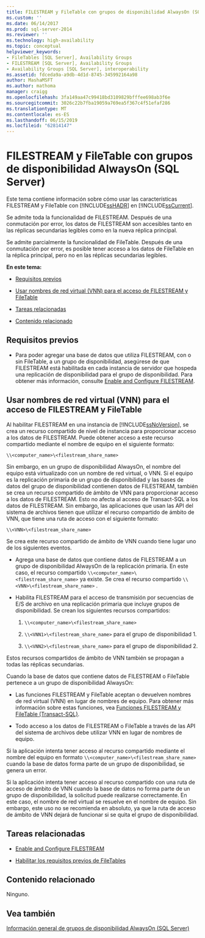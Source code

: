 ```yaml
---
title: FILESTREAM y FileTable con grupos de disponibilidad AlwaysOn (SQL Server) | Microsoft Docs
ms.custom: ''
ms.date: 06/14/2017
ms.prod: sql-server-2014
ms.reviewer: ''
ms.technology: high-availability
ms.topic: conceptual
helpviewer_keywords:
- FileTables [SQL Server], Availability Groups
- FILESTREAM [SQL Server], Availability Groups
- Availability Groups [SQL Server], interoperability
ms.assetid: fdceda9a-a9db-4d1d-8745-345992164a98
author: MashaMSFT
ms.author: mathoma
manager: craigg
ms.openlocfilehash: 3fa149aa47c99418bd3109829bfffee698ab3f6e
ms.sourcegitcommit: 3026c22b7fba19059a769ea5f367c4f51efaf286
ms.translationtype: MT
ms.contentlocale: es-ES
ms.lasthandoff: 06/15/2019
ms.locfileid: "62814147"
---
```

# <a name="filestream-and-filetable-with-alwayson-availability-groups-sql-server"></a>FILESTREAM y FileTable con grupos de disponibilidad AlwaysOn (SQL Server)
  Este tema contiene información sobre cómo usar las características FILESTREAM y FileTable con [!INCLUDE[ssHADR](../../../includes/sshadr-md.md)] en [!INCLUDE[ssCurrent](../../../includes/sscurrent-md.md)].  
  
 Se admite toda la funcionalidad de FILESTREAM. Después de una conmutación por error, los datos de FILESTREAM son accesibles tanto en las réplicas secundarias legibles como en la nueva réplica principal.  
  
 Se admite parcialmente la funcionalidad de FileTable. Después de una conmutación por error, es posible tener acceso a los datos de FileTable en la réplica principal, pero no en las réplicas secundarias legibles.  
  
 **En este tema:**  
  
-   [Requisitos previos](#Prerequisites)  
  
-   [Usar nombres de red virtual (VNN) para el acceso de FILESTREAM y FileTable](#vnn)  
  
-   [Tareas relacionadas](#RelatedTasks)  
  
-   [Contenido relacionado](#RelatedContent)  
  
##  <a name="Prerequisites"></a> Requisitos previos  
  
-   Para poder agregar una base de datos que utiliza FILESTREAM, con o sin FileTable, a un grupo de disponibilidad, asegúrese de que FILESTREAM está habilitada en cada instancia de servidor que hospeda una replicación de disponibilidad para el grupo de disponibilidad. Para obtener más información, consulte [Enable and Configure FILESTREAM](../../../relational-databases/blob/enable-and-configure-filestream.md).  
  
##  <a name="vnn"></a> Usar nombres de red virtual (VNN) para el acceso de FILESTREAM y FileTable  
 Al habilitar FILESTREAM en una instancia de [!INCLUDE[ssNoVersion](../../../includes/ssnoversion-md.md)], se crea un recurso compartido de nivel de instancia para proporcionar acceso a los datos de FILESTREAM. Puede obtener acceso a este recurso compartido mediante el nombre de equipo en el siguiente formato:  
  
 `\\<computer_name>\<filestream_share_name>`  
  
 Sin embargo, en un grupo de disponibilidad AlwaysOn, el nombre del equipo está virtualizado con un nombre de red virtual, o VNN. Si el equipo es la replicación primaria de un grupo de disponibilidad y las bases de datos del grupo de disponibilidad contienen datos de FILESTREAM, también se crea un recurso compartido de ámbito de VNN para proporcionar acceso a los datos de FILESTREAM. Esto no afecta al acceso de Transact-SQL a los datos de FILESTREAM. Sin embargo, las aplicaciones que usan las API del sistema de archivos tienen que utilizar el recurso compartido de ámbito de VNN, que tiene una ruta de acceso con el siguiente formato:  
  
 `\\<VNN>\<filestream_share_name>`  
  
 Se crea este recurso compartido de ámbito de VNN cuando tiene lugar uno de los siguientes eventos.  
  
-   Agrega una base de datos que contiene datos de FILESTREAM a un grupo de disponibilidad AlwaysOn de la replicación primaria. En este caso, el recurso compartido `\\<computer_name>\<filestream_share_name>` ya existe. Se crea el recurso compartido `\\<VNN>\<filestream_share_name>` .  
  
-   Habilita FILESTREAM para el acceso de transmisión por secuencias de E/S de archivo en una replicación primaria que incluye grupos de disponibilidad. Se crean los siguientes recursos compartidos:  
  
    1.  `\\<computer_name>\<filestream_share_name>`  
  
    2.  `\\<VNN1>\<filestream_share_name>` para el grupo de disponibilidad 1.  
  
    3.  `\\<VNN2>\<filestream_share_name>` para el grupo de disponibilidad 2.  
  
 Estos recursos compartidos de ámbito de VNN también se propagan a todas las réplicas secundarias.  
  
 Cuando la base de datos que contiene datos de FILESTREAM o FileTable pertenece a un grupo de disponibilidad AlwaysOn:  
  
-   Las funciones FILESTREAM y FileTable aceptan o devuelven nombres de red virtual (VNN) en lugar de nombres de equipo. Para obtener más información sobre estas funciones, vea [Funciones FILESTREAM y FileTable &#40;Transact-SQL&#41;](/sql/relational-databases/system-functions/filestream-and-filetable-functions-transact-sql).  
  
-   Todo acceso a los datos de FILESTREAM o FileTable a través de las API del sistema de archivos debe utilizar VNN en lugar de nombres de equipo.  
  
 Si la aplicación intenta tener acceso al recurso compartido mediante el nombre del equipo en formato `\\<computer_name>\<filestream_share_name>` cuando la base de datos forma parte de un grupo de disponibilidad, se genera un error.  
  
 Si la aplicación intenta tener acceso al recurso compartido con una ruta de acceso de ámbito de VNN cuando la base de datos no forma parte de un grupo de disponibilidad, la solicitud puede realizarse correctamente. En este caso, el nombre de red virtual se resuelve en el nombre de equipo. Sin embargo, este uso no se recomienda en absoluto, ya que la ruta de acceso de ámbito de VNN dejará de funcionar si se quita el grupo de disponibilidad.  
  
##  <a name="RelatedTasks"></a> Tareas relacionadas  
  
-   [Enable and Configure FILESTREAM](../../../relational-databases/blob/enable-and-configure-filestream.md)  
  
-   [Habilitar los requisitos previos de FileTables](../../../relational-databases/blob/enable-the-prerequisites-for-filetable.md)  
  
##  <a name="RelatedContent"></a> Contenido relacionado  
 Ninguno.  
  
## <a name="see-also"></a>Vea también  
 [Información general de grupos de disponibilidad AlwaysOn &#40;SQL Server&#41;](overview-of-always-on-availability-groups-sql-server.md)  
  
  
